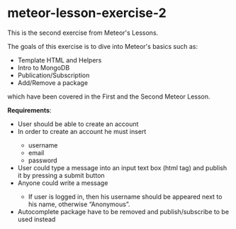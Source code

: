 # meteor-lesson-exercise-2
This is the second exercise from Meteor's Lessons.
<p></p>
The goals of this exercise is to dive into Meteor's basics such as:
<ul>
  <li>Template HTML and Helpers</li>
  <li>Intro to MongoDB</li>
  <li>Publication/Subscription</li>
  <li>Add/Remove a package</li>
</ul>
 which have been covered in the First and the Second Meteor Lesson. 

<b>Requirements</b>:
</p>
<ul>
  <li>User should be able to create an account</li>
  <li>In order to create an account he must insert</li>
    <ul>
      <li>username</li>
      <li>email</li>
      <li>password</li>
    </ul>
  <li>User could type a message into an input text box (html tag) and publish it by pressing a submit button</li>
  <li>Anyone could write a message</li>
  <ul>
    <li>If user is logged in, then his username should be appeared next to his name, otherwise “Anonymous”.</li>
  </ul>
  <li>Autocomplete package have to be removed and publish/subscribe to be used instead</li>
</ul>
  
      
      
  
  
  
    

